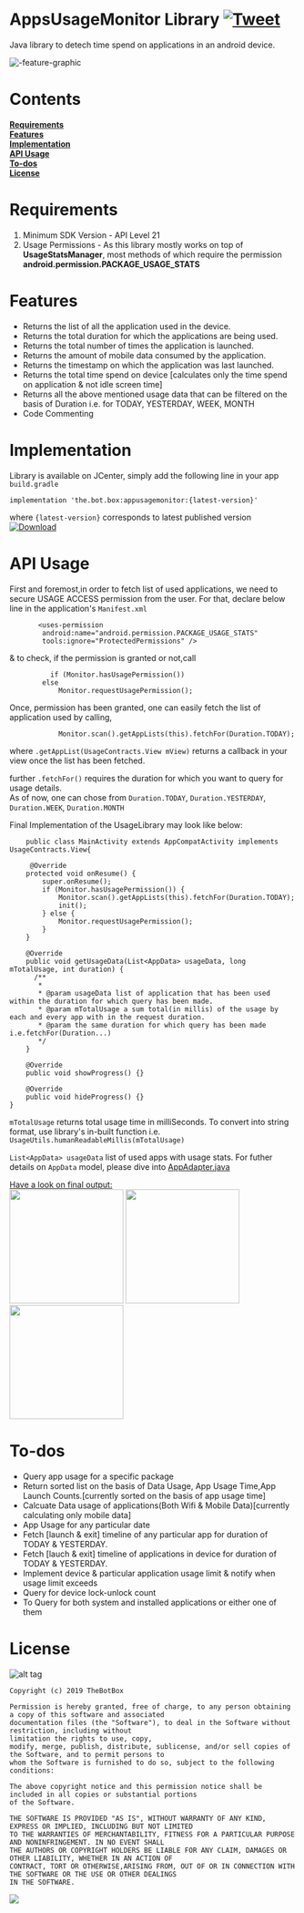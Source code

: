 # AppsUsageMonitor Library   [![Tweet](https://img.shields.io/twitter/url/http/shields.io.svg?style=social)](https://twitter.com/intent/tweet?text=&via=the_botbox&hashtags=API,UsageStatsManager,android)
Java library to detech time spend on applications in an android device. 

![-feature-graphic](https://user-images.githubusercontent.com/41512314/55276380-27e33400-5319-11e9-9282-100fce32653a.jpg)

#  Contents 
**[Requirements](#requirements)**   
**[Features](#features)**  
**[Implementation](#implementation)**   
**[API Usage](#api-usage)**  
**[To-dos](#to-dos)**   
**[License](#license)** 

# Requirements    
1. Minimum SDK Version - API Level 21 
2. Usage Permissions - As this library mostly works on top of **UsageStatsManager**, most methods of which require the permission **android.permission.PACKAGE_USAGE_STATS**  


# Features    
<ul>
<li>Returns the list of all the application used in the device.</li>
<li>Returns the total duration for which the applications are being used.</li>
<li>Returns the total number of times the application is launched.</li>  
<li>Returns the amount of mobile data consumed by the application.</li>   
<li>Returns the timestamp on which the application was last launched.</li>      
<li>Returns the total time spend on device [calculates only the time spend on application & not idle screen time]</li>      
<li>Returns all the above mentioned usage data that can be filtered on the basis of Duration i.e. for TODAY, YESTERDAY, WEEK, MONTH </li>
<li>Code Commenting</li>          
</ul>


# Implementation     
Library is available on JCenter, simply add the following line in your app `build.gradle` 
```
implementation 'the.bot.box:appusagemonitor:{latest-version}'
```  
where `{latest-version}` corresponds to latest published version [ ![Download](https://api.bintray.com/packages/boxbotbarry/maven/appusagemonitor/images/download.svg) ](https://bintray.com/boxbotbarry/maven/appusagemonitor/_latestVersion)  



# API Usage   
First and foremost,in order to fetch list of used applications, we need to secure USAGE ACCESS permission from the user.
For that, declare below line in the application's ```Manifest.xml``` 
```   
       <uses-permission
        android:name="android.permission.PACKAGE_USAGE_STATS"
        tools:ignore="ProtectedPermissions" />

```

& to check, if the permission is granted or not,call 

```  
          if (Monitor.hasUsagePermission())
        else
            Monitor.requestUsagePermission();
```

Once, permission has been granted, one can easily fetch the list of application used by calling,
```
            Monitor.scan().getAppLists(this).fetchFor(Duration.TODAY);
```
where ```.getAppList(UsageContracts.View mView)``` returns a callback in your view once the list has been fetched.
   
further ```.fetchFor()``` requires the duration for which you want to query for usage details.   
As of now, one can chose from 
```Duration.TODAY```, ```Duration.YESTERDAY```, ```Duration.WEEK```, ```Duration.MONTH```    

Final Implementation of the UsageLibrary may look like below:   
```
    public class MainActivity extends AppCompatActivity implements UsageContracts.View{
    
     @Override
    protected void onResume() {
        super.onResume();
        if (Monitor.hasUsagePermission()) {
            Monitor.scan().getAppLists(this).fetchFor(Duration.TODAY);
            init();
        } else {
            Monitor.requestUsagePermission();
        }
    }
    
    @Override
    public void getUsageData(List<AppData> usageData, long mTotalUsage, int duration) {
      /**
       * 
       * @param usageData list of application that has been used within the duration for which query has been made.
       * @param mTotalUsage a sum total(in millis) of the usage by each and every app with in the request duration. 
       * @param the same duration for which query has been made i.e.fetchFor(Duration...)
       */
    }    
    
    @Override
    public void showProgress() {}

    @Override
    public void hideProgress() {}
}
```   
```mTotalUsage``` returns total usage time in milliSeconds. To convert into string format, use library's in-built function i.e. ```UsageUtils.humanReadableMillis(mTotalUsage)```  

```List<AppData> usageData``` list of used apps with usage stats. For futher details on ```AppData``` model, please dive into 
[AppAdapter.java](https://github.com/TheBotBox/AppsUsageMonitorAPI/blob/master/app/src/main/java/com/example/appusage/AppAdapter.java)   

<u>Have a look on final output:</u>    
<img src="https://github.com/TheBotBox/AppsUsageMonitorAPI/blob/master/snapshots/shot_1.png" width="200">
<img src="https://github.com/TheBotBox/AppsUsageMonitorAPI/blob/master/snapshots/shot_2.png" width="200">
<img src="https://github.com/TheBotBox/AppsUsageMonitorAPI/blob/master/snapshots/shot_3.png" width="200">


# To-dos   
<ul>
<li>Query app usage for a specific package  </li>
<li>Return sorted list on the basis of Data Usage, App Usage Time,App Launch Counts.[currently sorted on the basis of app usage time]  </li>
<li>Calcuate Data usage of applications(Both Wifi & Mobile Data)[currently calculating only mobile data] </li>
<li>App Usage for any particular date  </li>
<li>Fetch [launch & exit] timeline of any particular app for duration of TODAY & YESTERDAY.    </li>
<li>Fetch [lauch & exit] timeline of applications in device for duration of TODAY & YESTERDAY.  </li>
<li>Implement device & particular application usage limit & notify when usage limit exceeds</li>
<li>Query for device lock-unlock count </li>
<li>To Query for both system and installed applications or either one of them </li>
</ul>

# License   
![alt tag](https://img.shields.io/github/license/mashape/apistatus.svg)  
```
Copyright (c) 2019 TheBotBox

Permission is hereby granted, free of charge, to any person obtaining a copy of this software and associated 
documentation files (the "Software"), to deal in the Software without restriction, including without
limitation the rights to use, copy, 
modify, merge, publish, distribute, sublicense, and/or sell copies of the Software, and to permit persons to 
whom the Software is furnished to do so, subject to the following conditions:

The above copyright notice and this permission notice shall be included in all copies or substantial portions 
of the Software.

THE SOFTWARE IS PROVIDED "AS IS", WITHOUT WARRANTY OF ANY KIND, EXPRESS OR IMPLIED, INCLUDING BUT NOT LIMITED 
TO THE WARRANTIES OF MERCHANTABILITY, FITNESS FOR A PARTICULAR PURPOSE AND NONINFRINGEMENT. IN NO EVENT SHALL 
THE AUTHORS OR COPYRIGHT HOLDERS BE LIABLE FOR ANY CLAIM, DAMAGES OR OTHER LIABILITY, WHETHER IN AN ACTION OF 
CONTRACT, TORT OR OTHERWISE,ARISING FROM, OUT OF OR IN CONNECTION WITH THE SOFTWARE OR THE USE OR OTHER DEALINGS 
IN THE SOFTWARE. 
```   

[ ![](https://img.shields.io/badge/Say%20Thanks-!-1EAEDB.svg) ](https://saythanks.io/to/TheBotBox)
